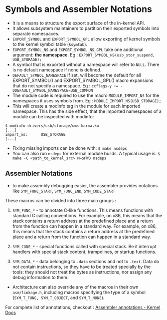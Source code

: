 # Symbols and Assembler Notations

- It is a means to structure the export surface of the in-kernel API.
- It allows subsystem maintainers to partition their exported symbols into separate namespaces. 
- `EXPORT_SYMBOL` and `EXPORT_SYMBOL_GPL` allow exporting of kernel symbols to the kernel symbol table (`ksymtab`).
- `EXPORT_SYMBOL_NS` and `EXPORT_SYMBOL_NS_GPL` take one additional argument: **the namespace**. Eg : `EXPORT_SYMBOL_NS(usb_stor_suspend, USB_STORAGE);`
- A symbol that is exported without a namespace will refer to `NULL`. There is no default namespace if none is defined.
- `DEFAULT_SYMBOL_NAMESPACE` if set, will become the default for all EXPORT_SYMBOL() and EXPORT_SYMBOL_GPL() macro expansions that do not specify a namespace. Eg : `ccflags-y += -DDEFAULT_SYMBOL_NAMESPACE=USB_COMMON`
- The module code is required to use the macro `MODULE_IMPORT_NS` for the namespaces it uses symbols from. Eg : `MODULE_IMPORT_NS(USB_STORAGE);`
- This will create a modinfo tag in the module for each imported namespace. This has the side effect, that the imported namespaces of a module can be inspected with modinfo:
```shell
$ modinfo drivers/usb/storage/ums-karma.ko
[...]
import_ns:      USB_STORAGE
[...]
```
 - Fixing missing imports can be done with: `$ make nsdeps`
 - You can also run `nsdeps` for external module builds. A typical usage is: `$ make -C <path_to_kernel_src> M=$PWD nsdeps`

## Assembler Notations
- to make assembly debugging easier, the assembler provides notations like `SYM_FUNC_START`, `SYM_FUNC_END`, `SYM_CODE_START`

These macros can be divided into three main groups :

1. `SYM_FUNC_*` - to annotate C-like functions. This means functions with standard C calling conventions. For example, on x86, this means that the stack contains a return address at the predefined place and a return from the function can happen in a standard way. For example, on x86, this means that the stack contains a return address at the predefined place and a return from the function can happen in a standard way. 

2. `SYM_CODE_*` - special functions called with special stack. Be it interrupt handlers with special stack content, trampolines, or startup functions.

3. `SYM_DATA_*` - data belonging to `.data` sections and not to `.text`. Data do not contain instructions, so they have to be treated specially by the tools: they should not treat the bytes as instructions, nor assign any debug information to them.

- Architecture can also override any of the macros in their own `asm/linkage.h`, including macros specifying the type of a symbol (`SYM_T_FUNC, SYM_T_OBJECT`, and `SYM_T_NONE`). 

For complete list of annotations, checkout : [Assembler annotations - Kernel Docs](https://docs.kernel.org/core-api/asm-annotations.html)
